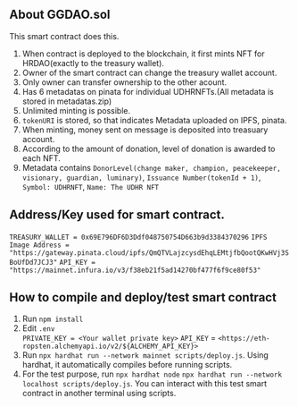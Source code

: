 ## About GGDAO.sol
This smart contract does this.
1. When contract is deployed to the blockchain, it first mints NFT for HRDAO(exactly to the treasury wallet).
2. Owner of the smart contract can change the treasury wallet account.
3. Only owner can transfer ownership to the other acount.
4. Has 6 metadatas on pinata for individual UDHRNFTs.(All metadata is stored in metadatas.zip)
5. Unlimited minting is possible.
6. `tokenURI` is stored, so that indicates Metadata uploaded on IPFS, pinata.
7. When minting, money sent on message is deposited into treasuary account.
8. According to the amount of donation, level of donation is awarded to each NFT.
9. Metadata contains 
   `DonorLevel(change maker, champion, peacekeeper, visionary, guardian, luminary)`,
   `Issuance Number(tokenId + 1)`,
   `Symbol: UDHRNFT`,
   `Name: The UDHR NFT`

## Address/Key used for smart contract.
 `TREASURY_WALLET = 0x69E796DF6D3Ddf048750754D663b9d3384370296`
 `IPFS Image Address = "https://gateway.pinata.cloud/ipfs/QmQTVLajzcysdEhqLEMtjfbQootQKwHVj3SBoUfDd7JCJ3"`
 `API_KEY = "https://mainnet.infura.io/v3/f38eb21f5ad14270bf477f6f9ce80f53"`

## How to compile and deploy/test smart contract
1. Run `npm install`
2. Edit `.env`  
   `PRIVATE_KEY = <Your wallet private key>`
   `API_KEY` = `<https://eth-ropsten.alchemyapi.io/v2/${ALCHEMY_API_KEY}>`
3. Run `npx hardhat run --network mainnet scripts/deploy.js`.
   Using hardhat, it automatically compiles before running scripts.
4. For the test purpose, run
   `npx hardhat node`
   `npx hardhat run --network localhost scripts/deploy.js`.
   You can interact with this test smart contract in another terminal using scripts.
   
